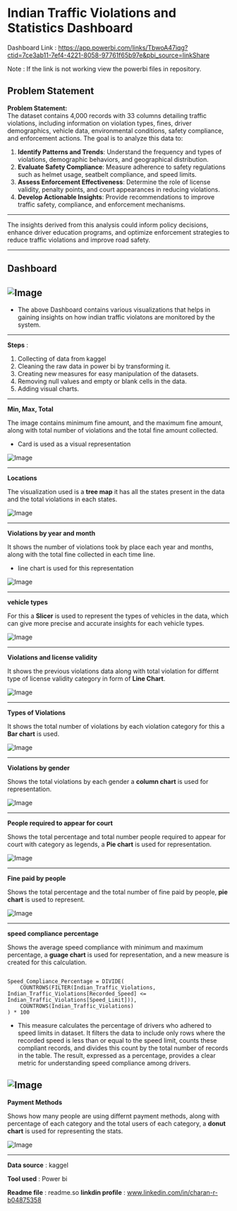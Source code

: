 # Indian Traffic Violations and Statistics Dashboard
Dashboard Link : https://app.powerbi.com/links/TbwoA47iqg?ctid=7ce3ab11-7ef4-4221-8058-97761f65b97e&pbi_source=linkShare

Note : If the link is not working view the powerbi files in repository.
## Problem Statement
**Problem Statement:**  
The dataset contains 4,000 records with 33 columns detailing traffic violations, including information on violation types, fines, driver demographics, vehicle data, environmental conditions, safety compliance, and enforcement actions. The goal is to analyze this data to:

1. **Identify Patterns and Trends**: Understand the frequency and types of violations, demographic behaviors, and geographical distribution.
2. **Evaluate Safety Compliance**: Measure adherence to safety regulations such as helmet usage, seatbelt compliance, and speed limits.
3. **Assess Enforcement Effectiveness**: Determine the role of license validity, penalty points, and court appearances in reducing violations.
4. **Develop Actionable Insights**: Provide recommendations to improve traffic safety, compliance, and enforcement mechanisms.
---

The insights derived from this analysis could inform policy decisions, enhance driver education programs, and optimize enforcement strategies to reduce traffic violations and improve road safety.

---
Dashboard
-
![Image](https://github.com/user-attachments/assets/0b59e9c7-cf85-432d-aedf-835c8afb1e72)
-
* The above Dashboard contains various visualizations that helps in gaining insights on how indian traffic violatons are monitored by the system.
---
**Steps** :

1. Collecting of data from kaggel
2. Cleaning the raw data in power bi by transforming it.
3. Creating new measures for easy manipulation of the datasets.
4. Removing null values and empty or blank cells in the data.
5. Adding visual charts.
---
**Min, Max, Total**

The image contains minimum fine amount, and the maximum fine amount, along with total number of violations and the total fine amount collected.

* Card is used as a visual representation

![Image](https://github.com/user-attachments/assets/6c2fbb3e-a753-4fd4-a62c-456ca984dc35)

---
**Locations**

The visualization used is a **tree map** it has all the states present in the data and the total violations in each states.

![Image](https://github.com/user-attachments/assets/ef87a7dc-1b15-48b2-adc1-7c629db8cc64)

---
**Violations by year and month**

It shows the number of violations took by place each year and months, along with the total fine collected in each time line.

* line chart is used for this representation

![Image](https://github.com/user-attachments/assets/6d620d2a-ab75-4667-900d-c7694b442eac)

---
**vehicle types**

For this a **Slicer** is used to represent the types of vehicles in the data, which can give more precise and accurate insights for each vehicle types.

![Image](https://github.com/user-attachments/assets/14600c26-0823-4771-9c2c-097260306b17)

---
**Violations and license validity**

It shows the previous violations data along with total violation for differnt type of license validity category in form of **Line Chart**.

![Image](https://github.com/user-attachments/assets/5aa3c7a9-5e3f-45eb-9b4c-28d20a3758b7)

---
**Types of Violations**

It shows the total number of violations by each violation category for this a **Bar chart** is used.

![Image](https://github.com/user-attachments/assets/8c9c9045-c4b1-4977-96c3-84f33e492555)

---
**Violations by gender**

Shows the total violations by each gender a **column chart** is used for representation.

![Image](https://github.com/user-attachments/assets/39698137-54e5-4afa-b575-3bf636e69b68)

---
**People required to appear for court**

Shows the total percentage and total number people required to appear for court with category as legends, a **Pie chart** is used for representation.

![Image](https://github.com/user-attachments/assets/78b31935-188d-48bf-a252-3f0c0ac67dd3)

---
**Fine paid by people**

Shows the total percentage and the total number of fine paid by people, **pie chart** is used to represent.

![Image](https://github.com/user-attachments/assets/0ebdedc4-a6bc-4ef9-8df2-e21ce899b834)

---
**speed compliance percentage**

Shows the average speed compliance with minimum and maximum percentage, a **guage chart** is used for representation, and a new measure is created for this calculation.

```http

Speed_Compliance_Percentage = DIVIDE(
    COUNTROWS(FILTER(Indian_Traffic_Violations, Indian_Traffic_Violations[Recorded_Speed] <= Indian_Traffic_Violations[Speed_Limit])),
    COUNTROWS(Indian_Traffic_Violations)
) * 100
```
* This measure calculates the percentage of drivers who adhered to speed limits in dataset. It filters the data to include only rows where the recorded speed is less than or equal to the speed limit, counts these compliant records, and divides this count by the total number of records in the table. The result, expressed as a percentage, provides a clear metric for understanding speed compliance among drivers.

![Image](https://github.com/user-attachments/assets/399fc850-3885-447c-8df2-ba46e53b5ab0)
---
**Payment Methods**

Shows how many people are using differnt payment methods, along with percentage of each category and the total users of each category, a **donut chart** is used for representing the stats.

![Image](https://github.com/user-attachments/assets/9b7bea61-8766-46b1-8132-54846f181eb6)

---
**Data source** :
kaggel

**Tool used** : Power bi

**Readme file** : readme.so
**linkdin profile** : www.linkedin.com/in/charan-r-b04875358
